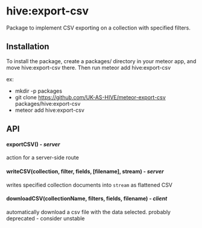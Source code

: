 # hive:export-csv
Package to implement CSV exporting on a collection with specified filters.

## Installation
To install the package, create a packages/ directory in your meteor app, and move hive:export-csv there. Then run meteor add hive:export-csv

ex:
* mkdir -p packages
* git clone https://github.com/UK-AS-HIVE/meteor-export-csv packages/hive:export-csv
* meteor add hive:export-csv

## API

#### exportCSV() - _server_
action for a server-side route

#### writeCSV(collection, filter, fields, [filename], stream) - _server_
writes specified collection documents into `stream` as flattened CSV

#### downloadCSV(collectionName, filters, fields, filename) - _client_
automatically download a csv file with the data selected.
probably deprecated - consider unstable

